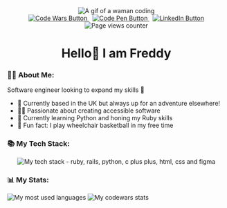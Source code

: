 <div id="header" align="center">
  <img src="https://media0.giphy.com/media/v1.Y2lkPTc5MGI3NjExcHBobzduaTdpc2JlbHZyYzJ3dmxmbzkyZW5jam1yNjFqNTZ1NWp5biZlcD12MV9pbnRlcm5hbF9naWZfYnlfaWQmY3Q9Zw/L1R1tvI9svkIWwpVYr/giphy.gif" alt="A gif of a waman coding">
  <div id="buttons">
    <a href="https://www.codewars.com/users/henderson907">
      <img src="https://img.shields.io/badge/CodeWars-red?logo=codewars&logoColor=white&style=for-the-badge" alt="Code Wars Button">
    </a>
    &nbsp;
    <a href="https://codepen.io/freddy907">
      <img src="https://img.shields.io/badge/CodePen-yellow?logo=codepen&logoColor=white&style=for-the-badge" alt="Code Pen Button">
    </a>
    &nbsp;
    <a href="[https://www.codewars.com/users/henderson907](https://www.linkedin.com/in/freddy-henderson-a53435272/)">
      <img src="https://img.shields.io/badge/LinkedIn-blue?logo=linkedin&logoColor=white&style=for-the-badge" alt="LinkedIn Button">
    </a>
  </div>
  <img src="https://komarev.com/ghpvc/?username=henderson907&color=orange" alt="Page views counter">
  <h1>Hello👋 I am Freddy</h1>
</div>

### 👩‍💻 About Me:
Software engineer looking to expand my skills 💪
- 🏡 Currently based in the UK but always up for an adventure elsewhere!
- 🧑‍🦽 Passionate about creating accessible software
- 🌱 Currently learning Python and honing my Ruby skills
- 🏀 Fun fact: I play wheelchair basketball in my free time

### 📚 My Tech Stack:
<div id="stack" align="center">
  <img src="https://skillicons.dev/icons?i=ruby,rails,python,cpp,html,css,figma" alt="My tech stack - ruby, rails, python, c plus plus, html, css and figma">
</div>

### 📊 My Stats:
<img src="https://github-readme-stats.vercel.app/api/top-langs/?username=henderson907&layout=compact&theme=kacho_ga" alt="My most used languages">
<img src="https://github.r2v.ch/codewars?user=henderson907&theme=gradient" alt="My codewars stats">
